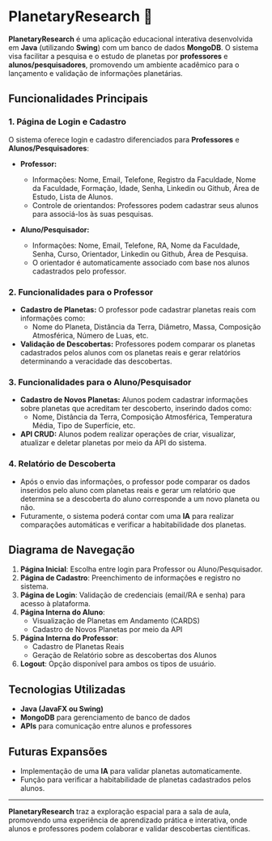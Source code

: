 # PlanetaryResearch 🌌

**PlanetaryResearch** é uma aplicação educacional interativa desenvolvida em **Java** (utilizando **Swing**) com um banco de dados **MongoDB**. O sistema visa facilitar a pesquisa e o estudo de planetas por **professores** e **alunos/pesquisadores**, promovendo um ambiente acadêmico para o lançamento e validação de informações planetárias.

## Funcionalidades Principais

### 1. Página de Login e Cadastro
O sistema oferece login e cadastro diferenciados para **Professores** e **Alunos/Pesquisadores**:
- **Professor:**
  - Informações: Nome, Email, Telefone, Registro da Faculdade, Nome da Faculdade, Formação, Idade, Senha, Linkedin ou Github, Área de Estudo, Lista de Alunos.
  - Controle de orientandos: Professores podem cadastrar seus alunos para associá-los às suas pesquisas.

- **Aluno/Pesquisador:**
  - Informações: Nome, Email, Telefone, RA, Nome da Faculdade, Senha, Curso, Orientador, Linkedin ou Github, Área de Pesquisa.
  - O orientador é automaticamente associado com base nos alunos cadastrados pelo professor.

### 2. Funcionalidades para o Professor
- **Cadastro de Planetas:** O professor pode cadastrar planetas reais com informações como:
  - Nome do Planeta, Distância da Terra, Diâmetro, Massa, Composição Atmosférica, Número de Luas, etc.
- **Validação de Descobertas:** Professores podem comparar os planetas cadastrados pelos alunos com os planetas reais e gerar relatórios determinando a veracidade das descobertas.

### 3. Funcionalidades para o Aluno/Pesquisador
- **Cadastro de Novos Planetas:** Alunos podem cadastrar informações sobre planetas que acreditam ter descoberto, inserindo dados como:
  - Nome, Distância da Terra, Composição Atmosférica, Temperatura Média, Tipo de Superfície, etc.
- **API CRUD:** Alunos podem realizar operações de criar, visualizar, atualizar e deletar planetas por meio da API do sistema.

### 4. Relatório de Descoberta
- Após o envio das informações, o professor pode comparar os dados inseridos pelo aluno com planetas reais e gerar um relatório que determina se a descoberta do aluno corresponde a um novo planeta ou não.
- Futuramente, o sistema poderá contar com uma **IA** para realizar comparações automáticas e verificar a habitabilidade dos planetas.

## Diagrama de Navegação

1. **Página Inicial**: Escolha entre login para Professor ou Aluno/Pesquisador.
2. **Página de Cadastro**: Preenchimento de informações e registro no sistema.
3. **Página de Login**: Validação de credenciais (email/RA e senha) para acesso à plataforma.
4. **Página Interna do Aluno**:
   - Visualização de Planetas em Andamento (CARDS)
   - Cadastro de Novos Planetas por meio da API
5. **Página Interna do Professor**:
   - Cadastro de Planetas Reais
   - Geração de Relatório sobre as descobertas dos Alunos
6. **Logout**: Opção disponível para ambos os tipos de usuário.

## Tecnologias Utilizadas
- **Java (JavaFX ou Swing)**
- **MongoDB** para gerenciamento de banco de dados
- **APIs** para comunicação entre alunos e professores

## Futuras Expansões
- Implementação de uma **IA** para validar planetas automaticamente.
- Função para verificar a habitabilidade de planetas cadastrados pelos alunos.

---

**PlanetaryResearch** traz a exploração espacial para a sala de aula, promovendo uma experiência de aprendizado prática e interativa, onde alunos e professores podem colaborar e validar descobertas científicas.

